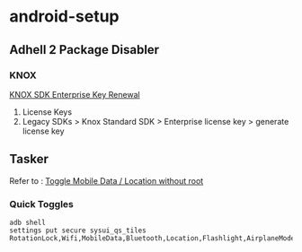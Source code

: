 # android-setup

## Adhell 2 Package Disabler

### KNOX 
[KNOX SDK Enterprise Key Renewal](https://seap.samsung.com/license-keys)
1. License Keys
2. Legacy SDKs > Knox Standard SDK > Enterprise license key > generate license key

## Tasker

Refer to : [Toggle Mobile Data / Location without root](https://www.reddit.com/r/tasker/comments/4zsi0e/project_share_toggle_settings_eg_location_mobile/?st=IZ3F16S4&sh=d7061415)

### Quick Toggles 

```
adb shell
settings put secure sysui_qs_tiles RotationLock,Wifi,MobileData,Bluetooth,Location,Flashlight,AirplaneMode,Sync,NFC
``` 
